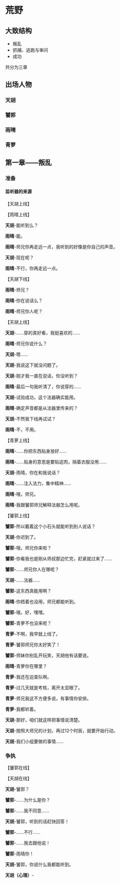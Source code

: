 # 荒野

## 大致结构

+ 叛乱
+ 抓捕、逃跑与审问
+ 成功

共分为三章

## 出场人物

### 天胡

### 饕郭

### 雨晴

### 青萝

## 第一章——叛乱

### 准备

#### 监听器的来源

【天胡上线】

【雨晴上线】

**天胡**-能听到么？

**雨晴**-能。

**雨晴**-师兄你再走远一点，我听到的好像是你自己的声音。

**天胡**-现在呢？

**雨晴**-不行，你再走远一点。

【天胡下线】

**雨晴**-师兄？

**雨晴**-你在说话么？

**雨晴**-师兄你人呢？

【天胡上线】

**天胡**-……穿的真好看，我挺喜欢的……

**雨晴**-师兄你说什么？

**天胡**-嗯……

**天胡**-我说这下就没问题了。

**天胡**-刚才我一直在说话，你没听到？

**雨晴**-最后一句我听清了，你说穿的……

**天胡**-试验成功，这个法器确实能用。

**雨晴**-确定声音都是从法器里传来的？

**天胡**-不然我下线再试试？

**雨晴**-不，不用。

【青萝上线】

**雨晴**-……你把东西贴身放好……

**雨晴**-……贴身的意思是要贴这肉，隔着衣服没用……

**天胡**-雨晴，你在和我说话？

**雨晴**-……注入法力，集中精神……

**雨晴**-哦，师兄。

**雨晴**-我跟饕郭师兄解释法器怎么用呢。

【饕郭上线】

**饕郭**-所以戴着这个小石头就能听到别人说话？

**天胡**-你迟到了。

**饕郭**-哦，师兄你来啦？

**饕郭**-你看我也是刚从师叔那边忙完，赶紧就过来了……

**饕郭**-……师兄你人在哪呢？

**天胡**-……法器……

**饕郭**-这东西真能用啊？

**雨晴**-你捂着也没用，师兄都能听到。

**饕郭**-哦，好，嘿嘿。

**饕郭**-青萝不也没来呢？

**青萝**-不啊，我早就上线了。

**青萝**-饕郭师兄你太好笑了！

**饕郭**-师妹你别乱开玩笑，天胡他有话要说。

**雨晴**-青萝你在哪里？

**青萝**-我还在巡查队啊。

**青萝**-过几天就是考核，离开太显眼了。

**青萝**-师兄我这不方便多说，有事情你安排。

**青萝**-我都听着。

**天胡**-那好，咱们就这样把事情说清楚。

**天胡**-按照大师兄的计划，再过12个时辰，就要开始行动。

**天胡**-我们小组要做的事情……

### 争执

【饕郭在线】

【天胡在线】

**天胡**-饕郭？

**饕郭**-……为什么是你？

**饕郭**-……我不同意……

**天胡**-饕郭，听到的话赶快回答！

**饕郭**-……不行……

**饕郭**-……我去跟他说！

**饕郭**-雨晴你！

**天胡**-饕郭，你说什么我都能听到。

**天胡（心理）**-


